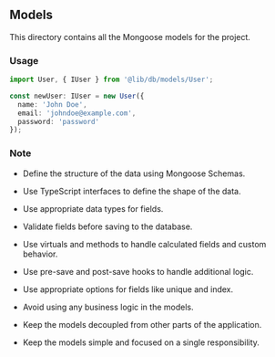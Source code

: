 ## Models

This directory contains all the Mongoose models for the project.

### Usage

```typescript
import User, { IUser } from '@lib/db/models/User';

const newUser: IUser = new User({
  name: 'John Doe',
  email: 'johndoe@example.com',
  password: 'password'
});
```

### Note

- Define the structure of the data using Mongoose Schemas.

- Use TypeScript interfaces to define the shape of the data.

- Use appropriate data types for fields.

- Validate fields before saving to the database.

- Use virtuals and methods to handle calculated fields and custom behavior.

- Use pre-save and post-save hooks to handle additional logic.

- Use appropriate options for fields like unique and index.

- Avoid using any business logic in the models.

- Keep the models decoupled from other parts of the application.

- Keep the models simple and focused on a single responsibility.
